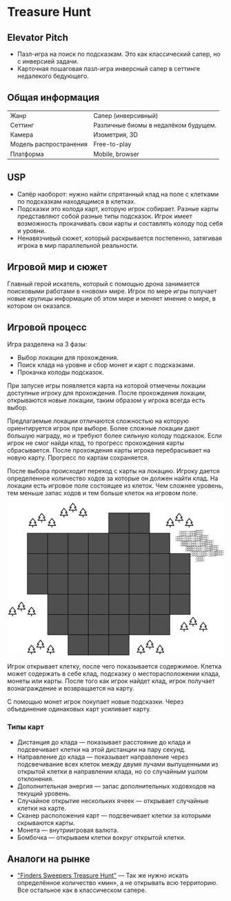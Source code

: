 # Treasure Hunt

## Elevator Pitch
- Пазл-игра на поиск по подсказкам. Это как классический сапер, но с инверсией задачи.
- Карточная пошаговая пазл-игра инверсный сапер в сеттинге недалекого бедующего.

## Общая информация
|||
| ---------------------- |:-------------------------------------|
| Жанр                   | Сапер (инверсивный)                  |
| Сеттинг                | Различные биомы в недалёком будущем. |
| Камера                 | Изометрия, 3D                        |
| Модель распространения | Free-to-play                         |
| Платформа              | Mobile, browser                      |

## USP
- Сапёр наоборот: нужно найти спрятанный клад на поле с клетками по подсказкам находящимся в клетках.
- Подсказки это колода карт, которую игрок собирает. Разные карты представляют собой разные типы подсказок. 
  Игрок имеет возможность прокачивать свои карты и составлять колоду под себя и уровни.
- Ненавязчивый сюжет, который раскрывается постепенно, затягивая игрока в мир параллельной реальности.

## Игровой мир и сюжет
Главный герой искатель, который с помощью дрона занимается поисковыми работами в «новом» мире.
Игрок по мере игры получает новые крупицы информации об этом мире и меняет мнение о мире, в котором он оказался. 

## Игровой процесс

Игра разделена на 3 фазы:
- Выбор локации для прохождения.
- Поиск клада на уровне и сбор монет и карт с подсказками.
- Прокачка колоды подсказок.

При запуске игры появляется карта на которой отмечены локации доступные игроку для прохождения.
После прохождения локации, открываются новые локации, таким образом у игрока всегда есть выбор.

Предлагаемые локации отличаются сложностью на которую ориентируется игрок при выборе.
Более сложные локации дают большую награду, но и требуют более сильную колоду подсказок.
Если игрок не смог найди клад, то прогресс прохождения карты сбрасывается. 
После прохождения карты игрока перебрасывает на новую карту. Прогресс по картам сохраняется.

После выбора происходит переход с карты на локацию.
Игроку дается определенное количество ходов за которые он должен найти клад.
На локации есть игровое поле состоящее из клеток.
Чем сложнее уровень, тем меньше запас ходов и тем больше клеток на игровом поле.

![scene.png](scene.png)

Игрок открывает клетку, после чего показывается содержимое.
Клетка может содержать в себе клад, подсказку о месторасположении клада, монеты или карты.
После того как игрок найдет клад, игрок получает вознаграждение и возвращается на карту.

С помощью монет игрок покупает новые подсказки.
Через объединение одинаковых карт усиливает карту.

### Типы карт
- Дистанция до клада — показывает расстояние до клада и подсвечивает клетки на этой дистанции на пару секунд.
- Направление до клада — показывает направление через подсвечивание всех клеток между двумя лучами выпущенными из открытой клетки в направлении клада, но со случайным ушлом отклонения.
- Дополнительная энергия — запас дополнительных ходовходов на текущий уровень.
- Случайное открытие нескольких ячеек — открывает случайные клетки на карте. 
- Сканер расположения карт — подсвечивает клетки за которыми скрываются карты.
- Монета — внутриигровая валюта. 
- Бомбочка — открываем клетки вокруг открытой клетки.

## Аналоги на рынке
- ["Finders Sweepers Treasure Hunt"](https://play.google.com/store/apps/details?id=com.exceptionullgames.finders.sweepers) — Так же нужно искать определённое количество «мин», а не открывать всю территорию. Все остальное как в классическом сапере. 
